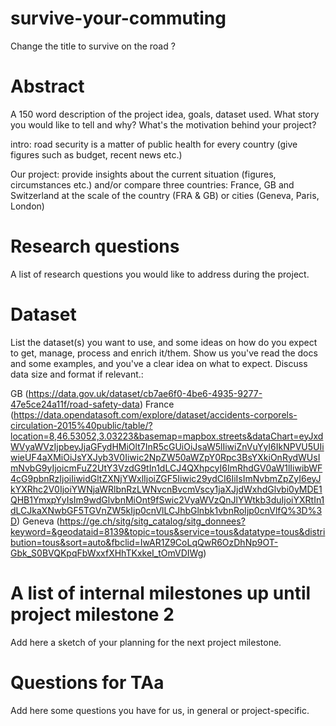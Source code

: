 # survive-your-commuting
Change the title to survive on the road ?

# Abstract
A 150 word description of the project idea, goals, dataset used. What story you would like to tell and why? What's the motivation behind your project?

intro: 
road security is a matter of public health for every country (give figures such as budget, recent news etc.)

Our project: provide insights about the current situation (figures, circumstances etc.) and/or compare three countries: France, GB and Switzerland at the scale of the country (FRA & GB) or cities (Geneva, Paris, London)


# Research questions
A list of research questions you would like to address during the project. 

# Dataset
List the dataset(s) you want to use, and some ideas on how do you expect to get, manage, process and enrich it/them. Show us you've read the docs and some examples, and you've a clear idea on what to expect. Discuss data size and format if relevant.: 

GB (https://data.gov.uk/dataset/cb7ae6f0-4be6-4935-9277-47e5ce24a11f/road-safety-data)
France (https://data.opendatasoft.com/explore/dataset/accidents-corporels-circulation-2015%40public/table/?location=8,46.53052,3.03223&basemap=mapbox.streets&dataChart=eyJxdWVyaWVzIjpbeyJjaGFydHMiOlt7InR5cGUiOiJsaW5lIiwiZnVuYyI6IkNPVU5UIiwieUF4aXMiOiJsYXJyb3V0Iiwic2NpZW50aWZpY0Rpc3BsYXkiOnRydWUsImNvbG9yIjoicmFuZ2UtY3VzdG9tIn1dLCJ4QXhpcyI6ImRhdGV0aW1lIiwibWF4cG9pbnRzIjoiIiwidGltZXNjYWxlIjoiZGF5Iiwic29ydCI6IiIsImNvbmZpZyI6eyJkYXRhc2V0IjoiYWNjaWRlbnRzLWNvcnBvcmVscy1jaXJjdWxhdGlvbi0yMDE1QHB1YmxpYyIsIm9wdGlvbnMiOnt9fSwic2VyaWVzQnJlYWtkb3duIjoiYXRtIn1dLCJkaXNwbGF5TGVnZW5kIjp0cnVlLCJhbGlnbk1vbnRoIjp0cnVlfQ%3D%3D)
Geneva (https://ge.ch/sitg/sitg_catalog/sitg_donnees?keyword=&geodataid=8139&topic=tous&service=tous&datatype=tous&distribution=tous&sort=auto&fbclid=IwAR1Z9CoLqQwR6OzDhNp9OT-Gbk_S0BVQKpqFbWxxfXHhTKxkeI_tOmVDIWg)


# A list of internal milestones up until project milestone 2
Add here a sketch of your planning for the next project milestone.

# Questions for TAa
Add here some questions you have for us, in general or project-specific.
